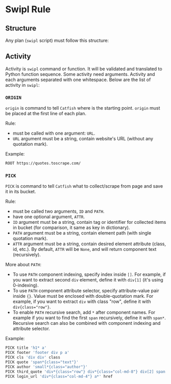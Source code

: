 # Swipl Rule

## Structure
Any plan (`swipl` script) must follow this structure:

## Activity
Activity is `swipl` command or function. It will be validated and translated to Python function sequence. Some activity need arguments. Activity and each arguments separated with one whitespace. Below are the list of activity in `swipl`:

### `ORIGIN`
`origin` is command to tell `Catfish` where is the starting point. `origin` must be placed at the first line of each plan.

Rule:
- must be called with one argument: `URL`.
- `URL` argument must be a string, contain website's URL (without any quotation mark).

Example:
```sh
ROOT https://quotes.toscrape.com/
```

### `PICK`
`PICK` is command to tell `Catfish` what to collect/scrape from page and save it in its bucket.

Rule:
- must be called two arguments, `ID` and `PATH`.
- have one optional argument, `ATTR`.
- `ID` argument must be a string, contain tag or identifier for collected items in bucket (for comparison, it same as key in dictionary).
- `PATH` argument must be a string, contain element path (with single quotation mark).
- `ATTR` argument must be a string, contain desired element attribute (class, id, etc.). By default, `ATTR` will be `None`, and will return component text (recursively).

More about `PATH`:
- To use `PATH` component indexing, specify index inside `[]`. For example, if you want to extract second `div` element, define it with `div[1]` (it's using 0-indexing).
- To use `PATH` component attribute selector, specify attribute-value pair inside `{}`. Value must be enclosed with double-quotation mark. For example, if you want to extract `div` with class "row", define it with `div{class="row"}`.
- To enable `PATH` recursive search, add `*` after component names. For example if you want to find the first `span` recursively, define it with `span*`. Recursive search can also be combined with component indexing and  attribute selector.

Example:
```sh
PICK title 'h1* a'
PICK footer 'footer div p a'
PICK cls 'div div' class
PICK quote 'span*{class="text"}'
PICK author 'small*{class="author"}'
PICK third_quote 'div*{class="row"} div*{class="col-md-8"} div[2] span'
PICK login_url 'div*{class="col-md-4"} a*' href
```
